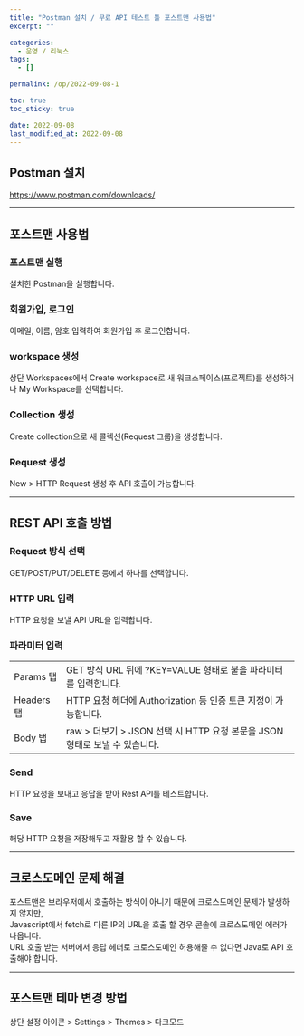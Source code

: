 ```yaml
---
title: "Postman 설치 / 무료 API 테스트 툴 포스트맨 사용법"
excerpt: ""

categories:
  - 운영 / 리눅스
tags:
  - []

permalink: /op/2022-09-08-1

toc: true
toc_sticky: true

date: 2022-09-08
last_modified_at: 2022-09-08
---
```


## Postman 설치

https://www.postman.com/downloads/

---

## 포스트맨 사용법

### 포스트맨 실행
설치한 Postman을 실행합니다.

### 회원가입, 로그인
이메일, 이름, 암호 입력하여 회원가입 후 로그인합니다.

### workspace 생성
상단 Workspaces에서 Create workspace로 새 워크스페이스(프로젝트)를 생성하거나 My Workspace를 선택합니다.

### Collection 생성
Create collection으로 새 콜렉션(Request 그룹)을 생성합니다.

### Request 생성
New > HTTP Request 생성 후 API 호출이 가능합니다.

---

## REST API 호출 방법

### Request 방식 선택
GET/POST/PUT/DELETE 등에서 하나를 선택합니다.

### HTTP URL 입력
HTTP 요청을 보낼 API URL을 입력합니다.

### 파라미터 입력
<table>
  <tbody>
    <tr>
      <td>Params 탭</td>
      <td>GET 방식 URL 뒤에 ?KEY=VALUE 형태로 붙을 파라미터를 입력합니다.</td>
    </tr>
    <tr>
      <td>Headers 탭</td>
      <td>HTTP 요청 헤더에 Authorization 등 인증 토큰 지정이 가능합니다.</td>
    </tr>
    <tr>
      <td>Body 탭</td>
      <td>raw &gt; 더보기 &gt; JSON 선택 시 HTTP 요청 본문을 JSON 형태로 보낼 수 있습니다.</td>
    </tr>
  </tbody>
</table>

### Send
HTTP 요청을 보내고 응답을 받아 Rest API를 테스트합니다.

### Save
해당 HTTP 요청을 저장해두고 재활용 할 수 있습니다.

---

## 크로스도메인 문제 해결

포스트맨은 브라우저에서 호출하는 방식이 아니기 때문에 크로스도메인 문제가 발생하지 않지만,  
Javascript에서 fetch로 다른 IP의 URL을 호출 할 경우 콘솔에 크로스도메인 에러가 나옵니다.  
URL 호출 받는 서버에서 응답 헤더로 크로스도메인 허용해줄 수 없다면 Java로 API 호출해야 합니다.

---

## 포스트맨 테마 변경 방법

상단 설정 아이콘 > Settings > Themes > 다크모드
